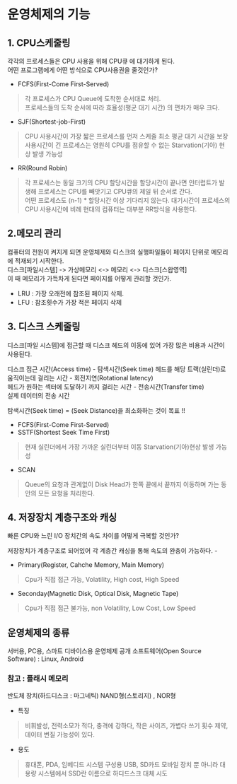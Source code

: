 # 운영체제의 기능

## 1. CPU스케줄링

각각의 프로세스들은 CPU 사용을 위해 CPU큐 에 대기하게 된다.  
어떤 프로그램에게 어떤 방식으로 CPU사용권을 줄것인가?  

- FCFS(First-Come First-Served)  
> 각 프로세스가 CPU Queue에 도착한 순서대로 처리.  
> 프로세스들의 도착 순서에 따라 효율성(평균 대기 시간) 의 편차가 매우 크다.  
- SJF(Shortest-job-First)
> CPU 사용시간이 가장 짧은 프로세스를 먼저 스케줄
> 최소 평균 대기 시간을 보장
> 사용시간이 긴 프로세스는 영원히 CPU를 점유할 수 없는 Starvation(기아) 현상 발생 가능성  
- RR(Round Robin)
> 각 프로세스는 동일 크기의 CPU 할당시간을
> 할당시간이 끝나면 인터럽트가 발생해 프로세스는 CPU를 빼앗기고 CPU큐의 제일 뒤 순서로 간다.  
> 어떤 프로세스도 (n-1) * 할당시간 이상 기다리지 않는다.
> 대기시간이 프로세스의 CPU 사용시간에 비례
> 현대의 컴퓨터는 대부분 RR방식을 사용한다.

## 2.메모리 관리

컴퓨터의 전원이 켜지게 되면 운영체제와 디스크의 실행파일들이 페이지 단위로 메모리에 적재되기 시작한다.  
디스크[파일시스템] -> 가상메모리 <-> 메모리 <-> 디스크[스왑영역]    
이 때 메모리가 가득차게 된다면 페이지를 어떻게 관리할 것인가.  

- LRU : 가장 오래전에 참조된 페이지 삭제.
- LFU : 참조횟수가 가장 적은 페이지 삭제

## 3. 디스크 스케줄링

디스크[파일 시스템]에 접근할 때 디스크 헤드의 이동에 있어
가장 많은 비용과 시간이 사용된다.

디스크 접근 시간(Access time) - 탐색시간(Seek time)
헤드를 해당 트랙(실린더)로 움직이는데 걸리는 시간 - 회전지연(Rotational latency)  
헤드가 원하는 섹터에 도달하기 까지 걸리는 시간 - 전송시간(Transfer time)  
실제 데이터의 전송 시간

탐색시간(Seek time) = (Seek Distance)을 최소화하는 것이 목표 !!

- FCFS(First-Come First-Served)
- SSTF(Shortest Seek Time First)
> 현재 실린더에서 가장 가까운 실린더부터 이동
> Starvation(기아)현상 발생 가능성
- SCAN
> Queue의 요청과 관계없이 Disk Head가 한쪽 끝에서 끝까지 이동하며 가는 동안의 모든 요청을 처리한다.

## 4. 저장장치 계층구조와 캐싱

빠른 CPU와 느린 I/O 장치간의 속도 차이를 어떻게 극복할 것인가?  

저장장치가 계층구조로 되어있어 각 계층간 캐싱을 통해 속도의 완충이 가능하다. - 
- Primary(Register, Cahche Memory, Main Memory) 
> Cpu가 직접 접근 가능, Volatility, High cost, High Speed
- Seconday(Magnetic Disk, Optical Disk, Magnetic Tape)
> Cpu가 직접 접근 불가능, non Volatility, Low Cost, Low Speed

## 운영체제의 종류

서버용, PC용, 스마트 디바이스용 운영체제
공개 소프트웨어(Open Source Software) : Linux, Android

### 참고 : 플래시 메모리

반도체 장치(하드디스크 : 마그네틱)
NAND형(스토리지) , NOR형

- 특징
> 비휘발성, 전력소모가 적다, 충격에 강하다, 작은 사이즈, 가볍다
> 쓰기 횟수 제약, 데이터 변질 가능성이 있다.

- 용도
> 휴대폰, PDA, 임베디드 시스템 구성용
> USB, SD카드
> 모바일 장치 뿐 아니라 대용량 시스템에서 SSD란 이름으로 하디드스크 대체 시도
